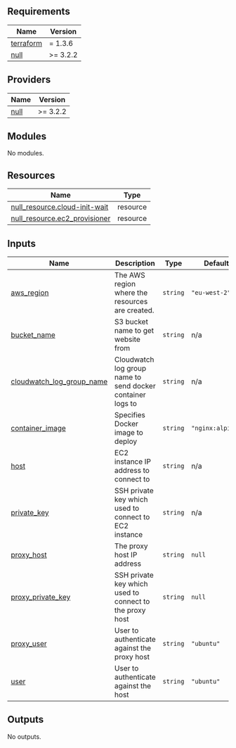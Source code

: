 ## Requirements

| Name | Version |
|------|---------|
| <a name="requirement_terraform"></a> [terraform](#requirement\_terraform) | = 1.3.6 |
| <a name="requirement_null"></a> [null](#requirement\_null) | >= 3.2.2 |

## Providers

| Name | Version |
|------|---------|
| <a name="provider_null"></a> [null](#provider\_null) | >= 3.2.2 |

## Modules

No modules.

## Resources

| Name | Type |
|------|------|
| [null_resource.cloud-init-wait](https://registry.terraform.io/providers/hashicorp/null/latest/docs/resources/resource) | resource |
| [null_resource.ec2_provisioner](https://registry.terraform.io/providers/hashicorp/null/latest/docs/resources/resource) | resource |

## Inputs

| Name | Description | Type | Default | Required |
|------|-------------|------|---------|:--------:|
| <a name="input_aws_region"></a> [aws\_region](#input\_aws\_region) | The AWS region where the resources are created. | `string` | `"eu-west-2"` | no |
| <a name="input_bucket_name"></a> [bucket\_name](#input\_bucket\_name) | S3 bucket name to get website from | `string` | n/a | yes |
| <a name="input_cloudwatch_log_group_name"></a> [cloudwatch\_log\_group\_name](#input\_cloudwatch\_log\_group\_name) | Cloudwatch log group name to send docker container logs to | `string` | n/a | yes |
| <a name="input_container_image"></a> [container\_image](#input\_container\_image) | Specifies Docker image to deploy | `string` | `"nginx:alpine"` | no |
| <a name="input_host"></a> [host](#input\_host) | EC2 instance IP address to connect to | `string` | n/a | yes |
| <a name="input_private_key"></a> [private\_key](#input\_private\_key) | SSH private key which used to connect to EC2 instance | `string` | n/a | yes |
| <a name="input_proxy_host"></a> [proxy\_host](#input\_proxy\_host) | The proxy host IP address | `string` | `null` | no |
| <a name="input_proxy_private_key"></a> [proxy\_private\_key](#input\_proxy\_private\_key) | SSH private key which used to connect to the proxy host | `string` | `null` | no |
| <a name="input_proxy_user"></a> [proxy\_user](#input\_proxy\_user) | User to authenticate against the proxy host | `string` | `"ubuntu"` | no |
| <a name="input_user"></a> [user](#input\_user) | User to authenticate against the host | `string` | `"ubuntu"` | no |

## Outputs

No outputs.
